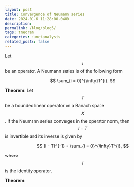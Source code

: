 ```yaml
---
layout: post
title: Convergence of Neumann series
date: 2024-01-6 11:28:00-0400
description: 
permalink: /blog/blog5/
tags: theorem
categories: functanalysis
related_posts: false
---
```


Let $$T$$ be an operator. A Neumann series is of the following form

$$
\sum_{i = 0}^{\infty}T^{i}.
$$

**Theorem**: Let $$T$$ be a bounded linear operator on a Banach space $$X$$. If the Neumann series converges in the operator norm, then $$I-T$$ is invertible and its inverse is given by

$$
(I - T)^{-1} = \sum_{i = 0}^{\infty}T^{i},
$$

where $$I$$ is the identity operator.

**Theorem**:
